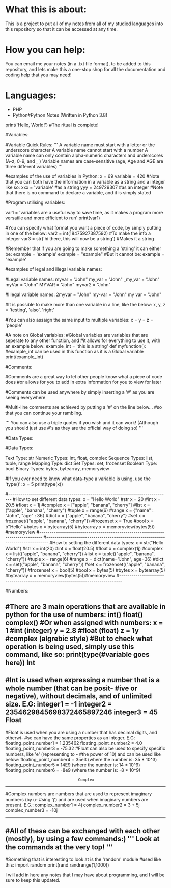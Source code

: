 # **What this is about:**

 This is a project to put all of my notes from all of my studied languages into this repository so that it can be accessed at any time. 

# **How you can help:**

You can email me your notes (in a .txt file format), to be added to this repository, and lets make this a one-stop shop for all the documentation and coding help that you may need!

# **Languages:**

* PHP
* Python#Python Notes (Written in Python 3.8)


print('Hello, World!') #The ritual is complete!



#Variables:


#Variable Quick Rules:
'''
A variable name must start with a letter or the underscore character
A variable name cannot start with a number
A variable name can only contain alpha-numeric characters and underscores (A-z, 0-9, and _ )
Variable names are case-sensitive (age, Age and AGE are three different variables)
'''

#examples of the use of variables in Python:
x = 69
variable = 420
#Note that you can both have the information in a variable as a string and a integer like so:
xxx = 'variable' #as a string
yyy = 249729307 #as an integer
#Note that there is no command to declare a variable, and it is simply stated

#Program utilising variables:

var1 = 'variables are a useful way to save time, as it makes a program more versatile and more efficient to run'
print(var1)

#You can specify what format you want a piece of code, by simply putting in one of the below:
var2 = int(18475927387592) #To make the info a integer
var3 = str('hi there, this will now be a string') #Makes it a string

#Remember that if you are going to make something a 'string' it can either be:
example = 'example'
example = "example"
#But it cannot be:
    example = "example'

#examples of legal and illegal variable names:

#Legal variable names:
    myvar = "John"
    my_var = "John"
    _my_var = "John"
    myVar = "John"
    MYVAR = "John"
    myvar2 = "John"

#Illegal variable names:
    2myvar = "John"
    my-var = "John"
    my var = "John"

#It is possible to make more than one variable in a line, like the below:
    x, y, z = 'testing', 'also', 'right'

#You can also assaign the same input to multiple variables:
    x = y = z = 'people'

#A note on Global variables:
#Global variables are variables that are seperate to any other function, and
#it allows for everything to use it, with an example below:
    example_int = 'this is a string'
    def myfunction():
        #example_int can be used in this function as it is a Global variable
        print(example_int)


#Comments:


#Comments are a great way to let other people know what a piece of code does
#or allows for you to add in extra information for you to view for later

#Comments can be used anywhere by simply inserting a '#' as you are seeing everywhere

#Multi-line comments are achieved by putting a '#' on the line below...
#so that you can continue your rambling.

'''
You can also use a triple quotes if you wish and it can work! (Although you should just use #'s as they
are the official way of doing so)
'''



#Data Types:


#Data Types:

Text Type:	str
Numeric Types:	int, float, complex
Sequence Types:	list, tuple, range
Mapping Type:	dict
Set Types:	set, frozenset
Boolean Type:	bool
Binary Types:	bytes, bytearray, memoryview

#If you ever need to know what data-type a variable is using, use the 'type()':
x = 5
print(type(x))

#-------------------------------------------------------------------------------
#How to set different data types:
    x = "Hello World"	#str
    x = 20	            #int
    x = 20.5            #float
    x = 1j	            #complex
    x = ["apple", "banana", "cherry"]	#list
    x = ("apple", "banana", "cherry")	#tuple
    x = range(6)	                    #range
    x = {"name" : "John", "age" : 36}	#dict
    x = {"apple", "banana", "cherry"}	#set
    x = frozenset({"apple", "banana", "cherry"})	#frozenset
    x = True	        #bool
    x = b"Hello"	    #bytes
    x = bytearray(5)	#bytearray
    x = memoryview(bytes(5))	        #memoryview
#-------------------------------------------------------------------------------
#-------------------------------------------------------------------------------
#How to setting the different data types:
    x = str("Hello World")	#str
    x = int(20)	            #int
    x = float(20.5)	        #float
    x = complex(1j)	        #complex
    x = list(("apple", "banana", "cherry"))	    #list
    x = tuple(("apple", "banana", "cherry"))	#tuple
    x = range(6)	        #range
    x = dict(name="John", age=36)	            #dict
    x = set(("apple", "banana", "cherry"))	    #set
    x = frozenset(("apple", "banana", "cherry"))    #frozenset
    x = bool(5)	            #bool
    x = bytes(5)	        #bytes
    x = bytearray(5)	    #bytearray
    x = memoryview(bytes(5))#memoryview
#-------------------------------------------------------------------------------




#Numbers:




#There are 3 main operations that are available in python for the use of numbers:
    int()
    float()
    complex()
#Or when assigned with numbers:
    x = 1 #int (integer)
    y = 2.8 #float (float)
    z = 1y #complex (algrebic style)
#But to check what operation is being used, simply use this command, like so:
    print(type(#variable goes here))
                                    Int
--------------------------------------------------------------------------------
#Int is used when expressing a number that is a whole number (that can be posit-
#ive or negative), without decimals, and of unlimited size. E.G:
    integer1 = -1
    integer2 = 2354629845698372465897246
    integer3 = 45
                                    Float
--------------------------------------------------------------------------------
#Float is used when you are using a number that has decimal digits, and otherwi-
#se can have the same properties as an integer. E.G:
    floating_point_number1 = 1.235462
    floating_point_number2 = 4.0
    floating_point_number3 = -75.32
#Float can also be used to specify specific numbers, like 'e' (representing to -
#the power of 10) and can be used like below:
    floating_point_number4 = 35e3 (where the number is: 35 * 10^3)
    floating_point_number5 = 14E9 (where the number is: 14 * 10^9)
    floating_point_number6 = -8e9 (where the number is: -8 * 10^9)

                                    Complex
--------------------------------------------------------------------------------
#Complex numbers are numbers that are used to represent imaginary numbers (by u-
#sing 'j') and are used when imaginary numbers are present. E.G.:
    complex_number1 = 4j
    complex_number2 = 3 + 5j
    complex_number3 = -10j

--------------------------------------------------------------------------------

#All of these can be exchanged with each other (mostly), by using a few commands:)
    '''
    Look at the commands at the very top!
    '''
--------------------------------------------------------------------------------
#Something that is interesting to look at is the 'random' module
#used like this:
import random
print(rand.randrange(1,1000))



I will add in here any notes that I may have about programming, and I will be sure to keep this updated.

